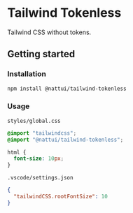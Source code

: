 # Tailwind Tokenless

Tailwind CSS without tokens.

## Getting started

### Installation

```zsh
npm install @nattui/tailwind-tokenless
```

### Usage

`styles/global.css`

```css
@import "tailwindcss";
@import "@nattui/tailwind-tokenless";

html {
  font-size: 10px;
}
```

`.vscode/settings.json`

```json
{
  "tailwindCSS.rootFontSize": 10
}
```
